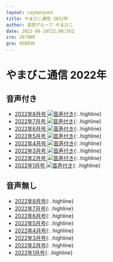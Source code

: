 ```yaml
---
layout: caymanyomi
title: やまびこ通信 2022年
author: 音訳グループ やまびこ
date: 2022-08-10T22:06:55Z
iro: 2679B9
gra: 95B926
---
```


# やまびこ通信 2022年

## 音声付き

- <a href="../2022/08.html">2022年8月号 <img src="media/Speaker_Icon_gray.png" srcset="media/Speaker_Icon_gray.svg" alt="音声付き" class="gyo" /></a>{: .highline}
- <a href="../2022/07.html">2022年7月号 <img src="media/Speaker_Icon_gray.png" srcset="media/Speaker_Icon_gray.svg" alt="音声付き" class="gyo" /></a>{: .highline}
- <a href="../2022/06.html">2022年6月号 <img src="media/Speaker_Icon_gray.png" srcset="media/Speaker_Icon_gray.svg" alt="音声付き" class="gyo" /></a>{: .highline}
- <a href="../2022/05.html">2022年5月号 <img src="media/Speaker_Icon_gray.png" srcset="media/Speaker_Icon_gray.svg" alt="音声付き" class="gyo" /></a>{: .highline}
- <a href="../2022/04.html">2022年4月号 <img src="media/Speaker_Icon_gray.png" srcset="media/Speaker_Icon_gray.svg" alt="音声付き" class="gyo" /></a>{: .highline}
- <a href="../2022/03.html">2022年3月号 <img src="media/Speaker_Icon_gray.png" srcset="media/Speaker_Icon_gray.svg" alt="音声付き" class="gyo" /></a>{: .highline}
- <a href="../2022/02.html">2022年2月号 <img src="media/Speaker_Icon_gray.png" srcset="media/Speaker_Icon_gray.svg" alt="音声付き" class="gyo" /></a>{: .highline}
- <a href="../2022/01.html">2022年1月号 <img src="media/Speaker_Icon_gray.png" srcset="media/Speaker_Icon_gray.svg" alt="音声付き" class="gyo" /></a>{: .highline}

## 音声無し

- <a href="../2022/08p.html">2022年8月号</a>{: .highline}
- <a href="../2022/07p.html">2022年7月号</a>{: .highline}
- <a href="../2022/06p.html">2022年6月号</a>{: .highline}
- <a href="../2022/05p.html">2022年5月号</a>{: .highline}
- <a href="../2022/04p.html">2022年4月号</a>{: .highline}
- <a href="../2022/03p.html">2022年3月号</a>{: .highline}
- <a href="../2022/02p.html">2022年2月号</a>{: .highline}
- <a href="../2022/01p.html">2022年1月号</a>{: .highline}
